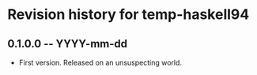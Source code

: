 # Revision history for temp-haskell94

## 0.1.0.0 -- YYYY-mm-dd

* First version. Released on an unsuspecting world.
